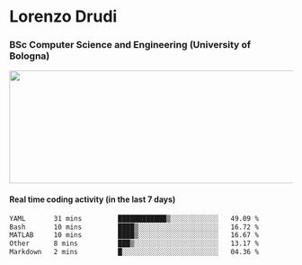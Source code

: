 # Lorenzo Drudi
### BSc Computer Science and Engineering (University of Bologna)

<img src="https://github-readme-stats-lorenzodrudi.vercel.app/api?username=LorenzoDrudi&count_private=true&show_icons=true&theme=gruvbox" height=200px width=550px>

<!---Use wakatime plugins to track the coding time--->
#### Real time coding activity (in the last 7 days)
<!--START_SECTION:waka-->

```txt
YAML       31 mins         ████████████▒░░░░░░░░░░░░   49.09 %
Bash       10 mins         ████▒░░░░░░░░░░░░░░░░░░░░   16.72 %
MATLAB     10 mins         ████▒░░░░░░░░░░░░░░░░░░░░   16.67 %
Other      8 mins          ███▒░░░░░░░░░░░░░░░░░░░░░   13.17 %
Markdown   2 mins          █░░░░░░░░░░░░░░░░░░░░░░░░   04.36 %
```

<!--END_SECTION:waka-->
